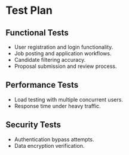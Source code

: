 # Test Plan

## Functional Tests
- User registration and login functionality.
- Job posting and application workflows.
- Candidate filtering accuracy.
- Proposal submission and review process.

## Performance Tests
- Load testing with multiple concurrent users.
- Response time under heavy traffic.

## Security Tests
- Authentication bypass attempts.
- Data encryption verification.
